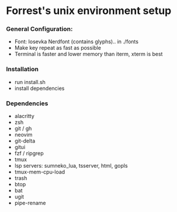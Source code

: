 # Forrest's unix environment setup

### General Configuration:

  - Font: Iosevka Nerdfont (contains glyphs).. in ./fonts
  - Make key repeat as fast as possible
  - Terminal is faster and lower memory than iterm, xterm is best

### Installation

  - run install.sh
  - install dependencies

### Dependencies

  - alacritty
  - zsh
  - git / gh
  - neovim
  - git-delta
  - gitui
  - fzf / ripgrep
  - tmux
  - lsp servers: sumneko_lua, tsserver, html, gopls
  - tmux-mem-cpu-load
  - trash
  - btop
  - bat
  - ugit
  - pipe-rename
